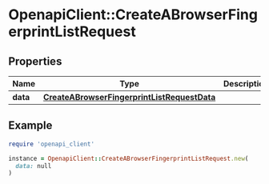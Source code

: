 # OpenapiClient::CreateABrowserFingerprintListRequest

## Properties

| Name | Type | Description | Notes |
| ---- | ---- | ----------- | ----- |
| **data** | [**CreateABrowserFingerprintListRequestData**](CreateABrowserFingerprintListRequestData.md) |  | [optional] |

## Example

```ruby
require 'openapi_client'

instance = OpenapiClient::CreateABrowserFingerprintListRequest.new(
  data: null
)
```

